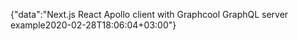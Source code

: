 {"data":"Next.js React Apollo client with Graphcool GraphQL server example2020-02-28T18:06:04+03:00"}

